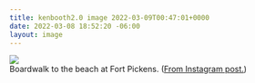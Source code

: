 ```yaml
---
title: kenbooth2.0 image 2022-03-09T00:47:01+0000
date: 2022-03-08 18:52:20 -06:00
layout: image
---
```


<img src="https://dl.dropboxusercontent.com/s/taysvho7laqb7m3/275458518_449547276956621_8833260813533061753_n?dl=0"><br>
Boardwalk to the beach at Fort Pickens. (<a href="https://www.instagram.com/p/Ca3Q1MZLWhd/">From Instagram post.</a>)